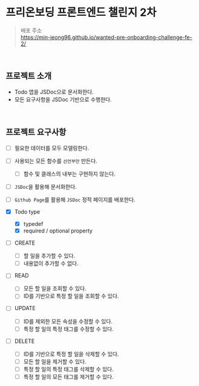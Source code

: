 # 프리온보딩 프론트엔드 챌린지 2차

> 배포 주소 <br/>
https://min-jeong96.github.io/wanted-pre-onboarding-challenge-fe-2/

<br />

## 프로젝트 소개

- Todo 앱을 JSDoc으로 문서화한다.
- 모든 요구사항을 JSDoc 기반으로 수행한다.

<br />

## 프로젝트 요구사항

- [ ] 필요한 데이터를 모두 모델링한다.
- [ ] 사용되는 모든 함수를 ```선언부만``` 만든다.
  - [ ] 함수 및 클래스의 내부는 구현하지 않는다.
- [ ] ```JSDoc```을 활용해 문서화한다.
- [ ] ```Github Page```를 활용해 ```JSDoc``` 정적 페이지를 배포한다.

- [x] Todo type
  - [x] typedef
  - [x] required / optional property
- [ ] CREATE
  - [ ] 할 일을 추가할 수 있다.
  - [ ] 내용없이 추가할 수 없다.
- [ ] READ
  - [ ] 모든 할 일을 조회할 수 있다.
  - [ ] ID를 기반으로 특정 할 일을 조회할 수 있다.
- [ ] UPDATE
  - [ ] ID를 제외한 모든 속성을 수정할 수 있다.
  - [ ] 특정 할 일의 특정 태그를 수정할 수 있다.
- [ ] DELETE
  - [ ] ID를 기반으로 특정 할 일을 삭제할 수 있다.
  - [ ] 모든 할 일을 제거할 수 있다.
  - [ ] 특정 할 일의 특정 태그를 삭제할 수 있다.
  - [ ] 특정 할 일의 모든 태그를 제거할 수 있다.